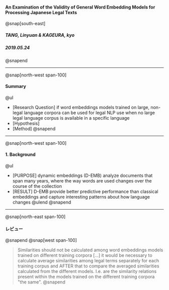 #### An Examination of the Validity of General Word Embedding Models for Processing Japanese Legal Texts
@snap[south-east]
##### TANG, Linyuan & KAGEURA, kyo
##### 2019.05.24
@snapend
<!-- page main -->
---
@snap[north-west span-100]
#### Summary
@ul[](false)
- [Research Question] if word embeddings models trained on large, non-legal language corpora can be used for legal NLP use when no large legal language corpus is available in a specific language
- [Hypothesis]
- [Method]
@snapend
---
@snap[north-west span-100]
#### 1. Background
@ul[](false)
- [PURPOSE] dynamic embeddings (D-EMB) analyze documents that span many years, where the way words are used changes over the course of the collection
- [RESULT] D-EMB provide better predictive performance than classical embeddings and capture interesting patterns about how language changes
@ulend
@snapend
---
@snap[north-east span-100]
#### レビュー
@snapend
@snap[west span-100]
> Similarities should not be calculated among word embeddings models trained on different training corpora [...] it would be necessary to calculate average similarities among legal terms separately for each training corpus and AFTER that to compare the averaged similarities calculated from the different models. I.e. are the similarity relations present within the models trained on the different training corpora "the same".
@snapend
